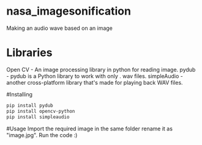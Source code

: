 # nasa_imagesonification
Making an audio wave based on an image
# Libraries
Open CV - An image processing library in python for reading image.
pydub -  pydub is a Python library to work with only . wav files.
simpleAudio - another cross-platform library that's made for playing back WAV files.

#Installing 
```bash
pip install pydub
pip install opencv-python
pip install simpleaudio
```

#Usage 
Import the required image in the same folder rename it as "image.jpg".
Run the code :)
